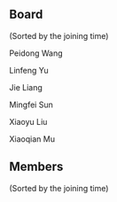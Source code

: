 ## Board

(Sorted by the joining time)

Peidong Wang

Linfeng Yu

Jie Liang

Mingfei Sun

Xiaoyu Liu

Xiaoqian Mu

## Members

(Sorted by the joining time)



